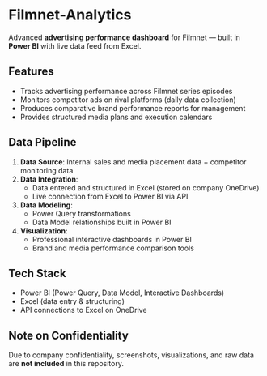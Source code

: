 # Filmnet-Analytics
Advanced **advertising performance dashboard** for Filmnet — built in **Power BI** with live data feed from Excel.

## Features
- Tracks advertising performance across Filmnet series episodes  
- Monitors competitor ads on rival platforms (daily data collection)  
- Produces comparative brand performance reports for management  
- Provides structured media plans and execution calendars

## Data Pipeline
1. **Data Source**: Internal sales and media placement data + competitor monitoring data  
2. **Data Integration**:  
   - Data entered and structured in Excel (stored on company OneDrive)  
   - Live connection from Excel to Power BI via API  
3. **Data Modeling**:  
   - Power Query transformations  
   - Data Model relationships built in Power BI  
4. **Visualization**:
   - Professional interactive dashboards in Power BI  
   - Brand and media performance comparison tools

## Tech Stack
- Power BI (Power Query, Data Model, Interactive Dashboards)
- Excel (data entry & structuring)
- API connections to Excel on OneDrive

## Note on Confidentiality
Due to company confidentiality, screenshots, visualizations, and raw data are **not included** in this repository.
